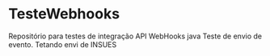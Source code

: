 # TesteWebhooks
Repositório para testes de integração API WebHooks java
Teste de envio de evento.
Tetando envi de INSUES 

